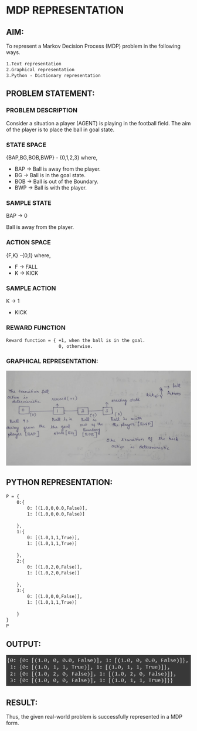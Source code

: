 # MDP REPRESENTATION

## AIM:
To represent a Markov Decision Process (MDP) problem in the following ways.

    1.Text representation
    2.Graphical representation
    3.Python - Dictionary representation

## PROBLEM STATEMENT:

### PROBLEM DESCRIPTION
Consider a situation a player (AGENT) is playing in the football field. The aim of the player is to place the ball in goal state.

### STATE SPACE
{BAP,BG,BOB,BWP} - {0,1,2,3} where,

* BAP -> Ball is away from the player.
* BG -> Ball is in the goal state.
* BOB -> Ball is out of the Boundary.
* BWP -> Ball is with the player.

### SAMPLE STATE
BAP -> 0

Ball is away from the player.

### ACTION SPACE
{F,K} -{0,1} where,

* F -> FALL
* K -> KICK

### SAMPLE ACTION
K -> 1

* KICK

### REWARD FUNCTION
```
Reward function = { +1, when the ball is in the goal.
                    0, otherwise.
```

### GRAPHICAL REPRESENTATION:
![output](op2.jpeg)

## PYTHON REPRESENTATION:
```
P = {
    0:{
        0: [(1.0,0,0.0,False)],
        1: [(1.0,0,0.0,False)]
        
    },
    1:{
        0: [(1.0,1,1,True)],
        1: [(1.0,1,1,True)]
        
    },
    2:{
        0: [(1.0,2,0,False)],
        1: [(1.0,2,0,False)]
        
    },
    3:{
        0: [(1.0,0,0,False)],
        1: [(1.0,1,1,True)]
        
    }
}
P
```

## OUTPUT:
![output](op1.png)

## RESULT:
Thus, the given real-world problem is successfully represented in a MDP form.

